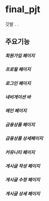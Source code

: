 # final_pjt
깃발 . .

## 주요기능
##### 회원가입 페이지
##### 프로필 페이지
##### 로그인 페이지
##### 네비게이션 바
##### 메인 페이지
##### 금융상품 페이지
##### 금융상품 상세페이지
##### 커뮤니티 페이지
##### 게시글 작성 페이지
##### 게시글 수정 페이지
##### 게시글 상세 페이지



